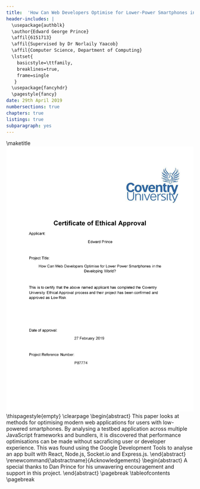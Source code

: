 ```yaml
---
title:  'How Can Web Developers Optimise for Lower-Power Smartphones in the Developing World?'
header-includes: |
  \usepackage{authblk}
  \author{Edward George Prince}
  \affil{6151713}
  \affil{Supervised by Dr Norlaily Yaacob}
  \affil{Computer Science, Department of Computing}
  \lstset{
    basicstyle=\ttfamily,
    breaklines=true,
    frame=single
   }
  \usepackage{fancyhdr}
  \pagestyle{fancy}
date: 29th April 2019
numbersections: true
chapters: true
listings: true
subparagraph: yes
---
```


\maketitle
![Certificate of Ethics](./certificate.jpg)
\thispagestyle{empty}
\clearpage
\begin{abstract}
  This paper looks at methods for optimising modern web applications for users with
  low-powered smartphones. By analysing a testbed application across multiple JavaScript
  frameworks and bundlers, it is discovered that
  performance optimisations can be made without sacraficing user or developer experience. This was
  found using the Google Development Tools to analyse an app built with React, Node.js,
  Socket.io and Express.js.
\end{abstract}
\renewcommand{\abstractname}{Acknowledgements}
\begin{abstract}
A special thanks to Dan Prince for his unwavering encouragement and support in this
project.
\end{abstract}
\pagebreak
\tableofcontents
\pagebreak

